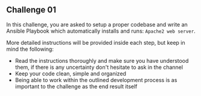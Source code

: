 ## Challenge 01
In this challenge, you are asked to setup a proper codebase and write an Ansible Playbook
which automatically installs and runs: `Apache2 web server`.

More detailed instructions will be provided inside each step, but keep in mind the following:

- Read the instructions thoroughly and make sure you have understood them, if there is any
  uncertainty don't hesitate to ask in the channel    
- Keep your code clean, simple and organized  
- Being able to work within the outlined development process is as important to the challenge
  as the end result itself  
